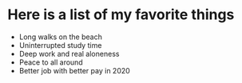 # Here is a list of my favorite things

- Long walks on the beach
- Uninterrupted study time
- Deep work and real aloneness
- Peace to all around
- Better job with better pay in 2020
